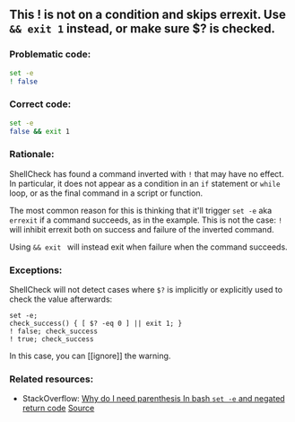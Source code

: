 ## This ! is not on a condition and skips errexit. Use `&& exit 1` instead, or make sure $? is checked.

### Problematic code:

```sh
set -e
! false
```

### Correct code:

```sh
set -e
false && exit 1
```

### Rationale:

ShellCheck has found a command inverted with `!` that may have no effect. In particular, it does not appear as a condition in an `if` statement or `while` loop, or as the final command in a script or function.

The most common reason for this is thinking that it'll trigger `set -e` aka `errexit` if a command succeeds, as in the example. This is not the case: `!` will inhibit errexit both on success and failure of the inverted command.

Using `&& exit ` will instead exit when failure when the command succeeds.

### Exceptions:

ShellCheck will not detect cases where `$?` is implicitly or explicitly used to check the value afterwards:

```
set -e;
check_success() { [ $? -eq 0 ] || exit 1; }
! false; check_success
! true; check_success
```

In this case, you can [[ignore]] the warning.

### Related resources:

* StackOverflow: [Why do I need parenthesis In bash `set -e` and negated return code](https://stackoverflow.com/questions/39581150/why-do-i-need-parenthesis-in-bash-set-e-and-negated-return-code/39582012)
[Source](https://github.com/koalaman/shellcheck/wiki/SC2251)

